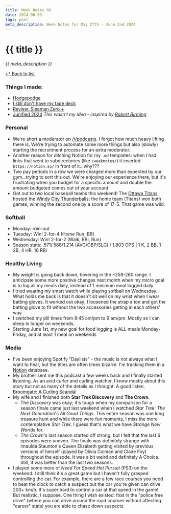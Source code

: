 ```yaml
---
title: Week Notes 08
date: 2024-06-03
tags: post
meta_description: Week Notes for May 27th - June 2nd 2024
---
```


# {{ title }}

*{{ meta_description }}*

[↩ Back to list](/weeknotes/)


### Things I made:

- [Hodgepodge](https://lwgrs.bearblog.dev/hodgepodge/)
- [I still don't have my tape deck](https://lwgrs.bearblog.dev/i-still-dont-have-my-tape-deck/)
- [Review: Sleeman Zero +](https://lwgrs.bearblog.dev/sleeman-zero/)
- [Junified 2024](https://lwgrs.bearblog.dev/junified-2024/) *This wasn't my idea - inspired by [Robert Birming](https://birming.com/junited-how-who/)*

### Personal

- We're short a moderator on [/r/podcasts](https://reddit.com/r/podcasts/). I forgot how much heavy lifting there is. We're trying to automate some more things but also (slowly) starting the recruitment process for an extra moderator. 
- Another reason for ditching Notion for my `.md` templates: when I had links that went to subdirectories (like `/weeknotes/`) it inserted `https://notion.so/` in front of it...why??? 
- Two pay periods in a row we were charged more than expected by our gym...trying to sort this out. We're enjoying our experience there, but it's frustrating when you budget for a specific amount and double the amount budgeted comes out of your account. 
- Got out to two local baseball teams this weekend! The [Ottawa Titans](https://www.ottawatitans.com/) hosted the [Windy City Thunderballs](https://www.wcthunderbolts.com/); the home team (Titans) won both games, winning the second one by a score of 17-5. That game was wild. 

### Softball

- Monday: *rain-out* 
- Tuesday: Win! 2-for-4 (Home Run, BB)
- Wednesday: Win! 2-for-2 (Walk, RBI, Run)
- Season stats: .571/.588/1.214 (AVG/OBP/SLG) / 1.803 OPS | 1 K, 2 BB, 1 2B, 4 HR, 16 RBI

### Healthy Living

- My weight is going back down, hovering in the ~259-260 range. I anticipate some more positive changes next month when my micro goal is to log all my meals daily, instead of 1 minimum meal logged daily.
- I tried wearing my smart watch while playing softball on Wednesday. What holds me back is that it doesn't sit well on my wrist when I wear batting gloves. It worked out okay; I loosened the strap a ton and got the batting glove to fit without the two accessories getting in each others' way. 
- I switched my pill times from 8:45 am/pm to 9 am/pm. Mostly so I can sleep in longer on weekends.
- Starting June 1st, my new goal for food logging is ALL meals Monday-Friday, and at least 1 meal on weekends

### Media

- I've been enjoying Spotify "Daylists" - the music is not always what I want to hear, but the titles are often times bizarre. I'm tracking them in a [Notion](https://notion.so) database. 
- My brother sent me this podcast a few weeks back and I finally started listening. As an avid curler and curling watcher, I knew mostly about this story but not as many of the details as I thought. A good listen. [Broomgate: A Curling Scandal](https://www.cbc.ca/listen/cbc-podcasts/1427-broomgate-a-curling-scandal)
- My wife and I finished both **Star Trek Discovery** and **The Crown**.
  - The *Discovery* was okay; it's tough when my comparison for a season finale came just last weekend when I watched *Star Trek: The Next Generation*'s *All Good Things*. This entire season was one long treasure hunt and while there were fun moments, I miss the more contemplative *Star Trek*. I guess that's what we have *Strange New Worlds* for. 
  - *The Crown*'s last season started off strong, but I felt that the last 6 episodes were uneven. The finale was definitely strange with Imaulda Staunton's Queen Elizabeth getting visited by previous versions of herself (played by Olivia Colman and Claire Foy) throughout the episode. It was a bit weird and definitely A Choice. Still, it was better than the last two seasons. 
- I played some more of *Need For Speed Hot Pursuit* (PS3) on the weekend. I still think it's a great game but I haven't fully grasped controlling the car. For example, there are a few race courses you need to beat the clock to catch a suspect but the car you're given can drive 200+ km/h. It's super hard to control a car at that speed in the game! But realistic, I suppose. One thing I wish existed: that in the "police free drive" (where you can drive around the road courses without affecting "career" stats) you are able to chase down suspects. 